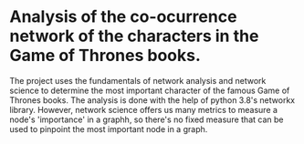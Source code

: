 # Analysis of the co-ocurrence network of the characters in the Game of Thrones books.
The project uses the fundamentals of network analysis and network science to determine the most important character of the famous Game of Thrones books. 
The analysis is done with the help of python 3.8's networkx library. However, network science offers us many metrics to measure a node's 'importance' in a graphh, so there's no fixed measure that can be used to pinpoint the most important node in a graph.

